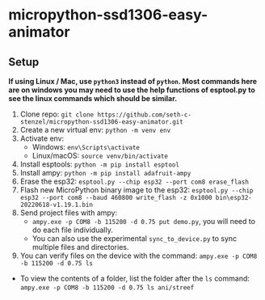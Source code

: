 # micropython-ssd1306-easy-animator
## Setup
**If using Linux / Mac, use `python3` instead of `python`. Most commands here are on windows you may need to use the help functions of esptool.py to see the linux commands which **should be **similar**.****

1. Clone repo: `git clone https://github.com/seth-c-stenzel/micropython-ssd1306-easy-animator.git`
2. Create a new virtual env: `python -m venv env`
3. Activate env:
   - Windows: `env\Scripts\activate`
   - Linux/macOS: `source venv/bin/activate`
4. Install esptools: `python -m pip install esptool`
5. Install ampy: `python -m pip install adafruit-ampy`
6. Erase the esp32: `esptool.py --chip esp32 --port com8 erase_flash`
7. Flash new MicroPython binary image to the esp32: `esptool.py --chip esp32 --port com8 --baud 460800 write_flash -z 0x1000 bin\esp32-20220618-v1.19.1.bin`
8. Send project files with ampy:
   - `ampy.exe -p COM8 -b 115200 -d 0.75 put demo.py`, you will need to do each file individually.
   - You can also use the experimental `sync_to_device.py` to sync multiple files and directories.
9.  You can verify files on the device with the command: `ampy.exe -p COM8 -b 115200 -d 0.75 ls`
   - To view the contents of a folder, list the folder after the `ls` command: `ampy.exe -p COM8 -b 115200 -d 0.75 ls ani/streef`
